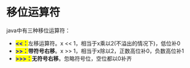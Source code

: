 # 移位运算符

java中有三种移位运算符：

* <mark style="color:blue;">**<<：**</mark>左移运算符。x << 1，相当于x乘以2(不溢出的情况下)，低位补0
* <mark style="color:blue;">**>>：**</mark>**带符号右移**。x >> 1，相当于x除以2，正数高位补0，负数高位补1
* <mark style="color:blue;">**>>>：**</mark>**无符号右移**。忽略符号位，空位都以0补齐
